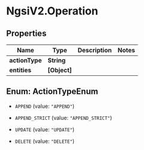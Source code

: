 # NgsiV2.Operation

## Properties
Name | Type | Description | Notes
------------ | ------------- | ------------- | -------------
**actionType** | **String** |  | 
**entities** | **[Object]** |  | 


<a name="ActionTypeEnum"></a>
## Enum: ActionTypeEnum


* `APPEND` (value: `"APPEND"`)

* `APPEND_STRICT` (value: `"APPEND_STRICT"`)

* `UPDATE` (value: `"UPDATE"`)

* `DELETE` (value: `"DELETE"`)




